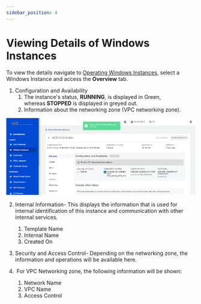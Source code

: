 ```yaml
---
sidebar_position: 4
---
```

# Viewing Details of Windows Instances

To view the details navigate to [Operating Windows Instances](AboutWindowsInstances), select a Windows Instance and access the **Overview** tab.

1. Configuration and Availability
    1. The instance's status, **RUNNING**, is displayed in Green, whereas **STOPPED** is displayed in greyed out.
    2. Information about the networking zone (VPC networking zone).

![Viewing Details of Windows Instances](img/ViewingDetailsofWindowsInstances1.png)

2. Internal Information- This displays the information that is used for internal identification of this instance and communication with other internal services.
    1. Template Name
    2. Internal Name
    3. Created On

3. Security and Access Control- Depending on the networking zone, the information and operations will be available here.
4.  For VPC Networking zone, the following information will be shown:
    1. Network Name
    2. VPC Name
    3. Access Control


